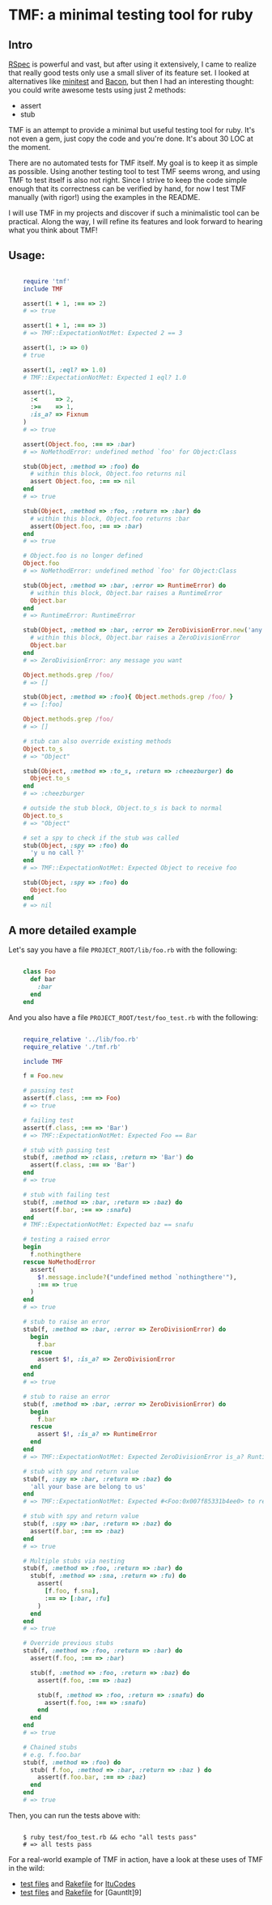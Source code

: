 # TMF: a minimal testing tool for ruby

## Intro

[RSpec][1] is powerful and vast, but after using it extensively, I came to realize that really good tests only use a small sliver of its feature set. I looked at alternatives like [minitest][2] and [Bacon][3], but then I had an interesting thought: you could write awesome tests using just 2 methods:

* assert
* stub

TMF is an attempt to provide a minimal but useful testing tool for ruby. It's not even a gem, just copy the code and you're done. It's about 30 LOC at the moment.

There are no automated tests for TMF itself. My goal is to keep it as simple as possible. Using another testing tool to test TMF seems wrong, and using TMF to test itself is also not right. Since I strive to keep the code simple enough that its correctness can be verified by hand, for now I test TMF manually (with rigor!) using the examples in the README.

I will use TMF in my projects and discover if such a minimalistic tool can be practical. Along the way, I will refine its features and look forward to hearing what you think about TMF!

## Usage:

```ruby

    require 'tmf'
    include TMF

    assert(1 + 1, :== => 2)
    # => true

    assert(1 + 1, :== => 3)
    # => TMF::ExpectationNotMet: Expected 2 == 3

    assert(1, :> => 0)
    # true

    assert(1, :eql? => 1.0)
    # TMF::ExpectationNotMet: Expected 1 eql? 1.0

    assert(1,
      :<     => 2,
      :>=    => 1,
      :is_a? => Fixnum
    )
    # => true

    assert(Object.foo, :== => :bar)
    # => NoMethodError: undefined method `foo' for Object:Class

    stub(Object, :method => :foo) do
      # within this block, Object.foo returns nil
      assert Object.foo, :== => nil
    end
    # => true

    stub(Object, :method => :foo, :return => :bar) do
      # within this block, Object.foo returns :bar
      assert(Object.foo, :== => :bar)
    end
    # => true

    # Object.foo is no longer defined
    Object.foo
    # => NoMethodError: undefined method `foo' for Object:Class

    stub(Object, :method => :bar, :error => RuntimeError) do
      # within this block, Object.bar raises a RuntimeError
      Object.bar
    end
    # => RuntimeError: RuntimeError

    stub(Object, :method => :bar, :error => ZeroDivisionError.new('any message you want')) do
      # within this block, Object.bar raises a ZeroDivisionError
      Object.bar
    end
    # => ZeroDivisionError: any message you want

    Object.methods.grep /foo/
    # => []

    stub(Object, :method => :foo){ Object.methods.grep /foo/ }
    # => [:foo]

    Object.methods.grep /foo/
    # => []

    # stub can also override existing methods
    Object.to_s
    # => "Object"

    stub(Object, :method => :to_s, :return => :cheezburger) do
      Object.to_s
    end
    # => :cheezburger

    # outside the stub block, Object.to_s is back to normal
    Object.to_s
    # => "Object"

    # set a spy to check if the stub was called
    stub(Object, :spy => :foo) do
      'y u no call ?'
    end
    # => TMF::ExpectationNotMet: Expected Object to receive foo

    stub(Object, :spy => :foo) do
      Object.foo
    end
    # => nil
```

## A more detailed example

Let's say you have a file `PROJECT_ROOT/lib/foo.rb` with the following:

```ruby

    class Foo
      def bar
        :bar
      end
    end
```

And you also have a file `PROJECT_ROOT/test/foo_test.rb` with the following:

```ruby

    require_relative '../lib/foo.rb'
    require_relative './tmf.rb'

    include TMF

    f = Foo.new

    # passing test
    assert(f.class, :== => Foo)
    # => true

    # failing test
    assert(f.class, :== => 'Bar')
    # => TMF::ExpectationNotMet: Expected Foo == Bar

    # stub with passing test
    stub(f, :method => :class, :return => 'Bar') do
      assert(f.class, :== => 'Bar')
    end
    # => true

    # stub with failing test
    stub(f, :method => :bar, :return => :baz) do
      assert(f.bar, :== => :snafu)
    end
    # TMF::ExpectationNotMet: Expected baz == snafu

    # testing a raised error
    begin
      f.nothingthere
    rescue NoMethodError
      assert(
        $!.message.include?("undefined method `nothingthere'"),
        :== => true
      )
    end
    # => true

    # stub to raise an error
    stub(f, :method => :bar, :error => ZeroDivisionError) do
      begin
        f.bar
      rescue
        assert $!, :is_a? => ZeroDivisionError
      end
    end
    # => true

    # stub to raise an error
    stub(f, :method => :bar, :error => ZeroDivisionError) do
      begin
        f.bar
      rescue
        assert $!, :is_a? => RuntimeError
      end
    end
    # => TMF::ExpectationNotMet: Expected ZeroDivisionError is_a? RuntimeError

    # stub with spy and return value
    stub(f, :spy => :bar, :return => :baz) do
      'all your base are belong to us'
    end
    # => TMF::ExpectationNotMet: Expected #<Foo:0x007f85331b4ee0> to receive bar

    # stub with spy and return value
    stub(f, :spy => :bar, :return => :baz) do
      assert(f.bar, :== => :baz)
    end
    # => true

    # Multiple stubs via nesting
    stub(f, :method => :foo, :return => :bar) do
      stub(f, :method => :sna, :return => :fu) do
        assert(
          [f.foo, f.sna],
          :== => [:bar, :fu]
        )
      end
    end
    # => true

    # Override previous stubs
    stub(f, :method => :foo, :return => :bar) do
      assert(f.foo, :== => :bar)

      stub(f, :method => :foo, :return => :baz) do
        assert(f.foo, :== => :baz)

        stub(f, :method => :foo, :return => :snafu) do
          assert(f.foo, :== => :snafu)
        end
      end
    end
    # => true

    # Chained stubs
    # e.g. f.foo.bar
    stub(f, :method => :foo) do
      stub( f.foo, :method => :bar, :return => :baz ) do
        assert(f.foo.bar, :== => :baz)
      end
    end
    # => true
```

Then, you can run the tests above with:

```shell

    $ ruby test/foo_test.rb && echo "all tests pass"
    # => all tests pass
```

For a real-world example of TMF in action, have a look at these uses of TMF in the wild:

* [test files][4] and [Rakefile][5] for [ItuCodes][6]
* [test files][7] and [Rakefile][8] for [Gauntlt]9]

[1]: https://www.relishapp.com/rspec
[2]: http://docs.seattlerb.org/minitest/
[3]: https://github.com/chneukirchen/bacon
[4]: https://github.com/bowsersenior/itu_codes/tree/master/test
[5]: https://github.com/bowsersenior/itu_codes/blob/master/Rakefile
[6]: https://github.com/bowsersenior/itu_codes
[7]: https://github.com/thegauntlet/gauntlt/tree/master/test
[8]: https://github.com/thegauntlet/gauntlt/blob/master/gem_tasks/test.rake
[9]: https://github.com/thegauntlet/gauntlt